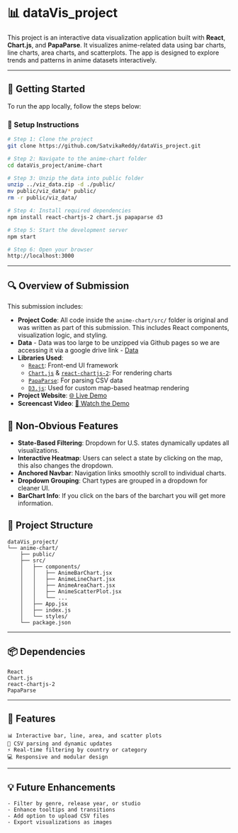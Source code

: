 # 📊 dataVis_project

This project is an interactive data visualization application built with **React**, **Chart.js**, and **PapaParse**. It visualizes anime-related data using bar charts, line charts, area charts, and scatterplots. The app is designed to explore trends and patterns in anime datasets interactively.

---

## 🚀 Getting Started

To run the app locally, follow the steps below:

### 🔧 Setup Instructions

```bash
# Step 1: Clone the project
git clone https://github.com/SatvikaReddy/dataVis_project.git

# Step 2: Navigate to the anime-chart folder
cd dataVis_project/anime-chart

# Step 3: Unzip the data into public folder
unzip ../viz_data.zip -d ./public/
mv public/viz_data/* public/
rm -r public/viz_data/

# Step 4: Install required dependencies
npm install react-chartjs-2 chart.js papaparse d3

# Step 5: Start the development server
npm start

# Step 6: Open your browser
http://localhost:3000
```

---


## 🔍 Overview of Submission

This submission includes:

- **Project Code**: All code inside the `anime-chart/src/` folder is original and was written as part of this submission. This includes React components, visualization logic, and styling.
- **Data** - Data was too large to be unzipped via Github pages so we are accessing it via a google drive link - [Data](https://drive.google.com/drive/u/1/folders/1VZAVJwp_Wc0cnx0ltY9swUTs-X3OtCsu)
- **Libraries Used**:
  - [`React`](https://reactjs.org/): Front-end UI framework
  - [`Chart.js`](https://www.chartjs.org/) & [`react-chartjs-2`](https://react-chartjs-2.js.org/): For rendering charts
  - [`PapaParse`](https://www.papaparse.com/): For parsing CSV data
  - [`D3.js`](https://d3js.org/): Used for custom map-based heatmap rendering
- **Project Website**: [🌐 Live Demo]( https://SatvikaReddy.github.io/dataVis_project/)
- **Screencast Video**: [🎥 Watch the Demo](https://youtu.be/zkdvjr2EH7Y)


## 🧠 Non-Obvious Features

- **State-Based Filtering**: Dropdown for U.S. states dynamically updates all visualizations.
- **Interactive Heatmap**: Users can select a state by clicking on the map, this also changes the dropdown.
- **Anchored Navbar**: Navigation links smoothly scroll to individual charts.
- **Dropdown Grouping**: Chart types are grouped in a dropdown for cleaner UI.
- **BarChart Info**: If you click on the bars of the barchart you will get more information.


## 📁 Project Structure

```
dataVis_project/
└── anime-chart/
    ├── public/
    ├── src/
    │   ├── components/
    │   │   ├── AnimeBarChart.jsx
    │   │   ├── AnimeLineChart.jsx
    │   │   ├── AnimeAreaChart.jsx
    │   │   ├── AnimeScatterPlot.jsx
    │   │   └── ...
    │   ├── App.jsx
    │   ├── index.js
    │   └── styles/
    └── package.json
```

---

## 📦 Dependencies

```
React
Chart.js
react-chartjs-2
PapaParse
```

---

## 🎯 Features

```
📊 Interactive bar, line, area, and scatter plots
📂 CSV parsing and dynamic updates
⚡ Real-time filtering by country or category
💻 Responsive and modular design
```

---

## 💡 Future Enhancements

```
- Filter by genre, release year, or studio
- Enhance tooltips and transitions
- Add option to upload CSV files
- Export visualizations as images
```
